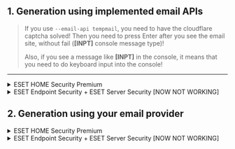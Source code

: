 ## 1. Generation using implemented email APIs
> If you use ```--email-api tempmail```, you need to have the cloudflare captcha solved!
> Then you need to press Enter after you see the email site, without fail (**[INPT]** console message type)!
>
> Also, if you see a message like **[INPT]** in the console, it means that you need to do keyboard input into the console!

---

<details>
  <summary>ESET HOME Security Premium</summary>
  
  1. Run main.py or executable file or use [MBCI](https://github.com/rzc0d3r/ESET-KeyGen/blob/main/wiki/MBCI-Inferface.md):
  ```
  python main.py --chrome --key
  ```
  ```
  ESET-KeyGen_v1.4.9.6_win64.exe --chrome --key
  ```
  > File name is unique for each version! Do not copy the above command. This is an example!

  2. Wait until you will see the account data
  > This information will also be written to a file named "Today date - ESET ACCOUNTS.txt"

  ![Windows](https://github.com/rzc0d3r/ESET-KeyGen/blob/main/img/key_run_win.png)
</details>

<details>
  <summary>ESET Endpoint Security + ESET Server Security [NOW NOT WORKING]</summary>
  
  1. Run main.py or executable file use [MBCI](https://github.com/rzc0d3r/ESET-KeyGen/blob/main/wiki/MBCI-Inferface.md):
  ```
  python main.py --chrome --business-key
  ```
  ```
  ESET-KeyGen_v1.4.9.6_win64.exe --chrome --business-key
  ```
  > File name is unique for each version! Do not copy the above command. This is an example!

  > It is also recommended to use ```developermail```, ```guerrillamail```, ```10minutemail``` email api to generate such accounts. So if you are unable to generate this account, try different variations of the email APIs!

  2. Wait until appears you will see *"Solve the captcha on the page manually!!!"*. Next, you will see a captcha with text input in the browser window created. You solve it and then just do nothing, the algorithm will do everything for you!

  3. Wait until you will see the account data
  > This information will also be written to a file named "Today date - ESET ACCOUNTS.txt"

  ![Windows](https://github.com/rzc0d3r/ESET-KeyGen/blob/main/img/business_key_run_win.png)
</details>

## 2. Generation using your email provider

<details>
  <summary>ESET HOME Security Premium</summary>
  
  1. Run main.py or executable file use [MBCI](https://github.com/rzc0d3r/ESET-KeyGen/blob/main/wiki/MBCI-Inferface.md):
  ```
  python main.py --chrome --key --custom-email-api
  ```
  ```
  ESET-KeyGen_v1.4.9.6_win64.exe --chrome --key --custom-email-api
  ```
  > File name is unique for each version! Do not copy the above command. This is an example!

  2. Then in the console you'll see *"Enter an email address you have access to"* and you'll need to enter a real existing email address that you can read incoming emails to. I suggest using a temporary email for this, such as [TempMail](https://temp-mail.org)
  > Then the algorithm will continue as in the first method

  3. After some time in the console you will see the message *"Enter the link to activate your account, it will come to the email address you provide"*, here you need to go to your email and find mail in inbox (you will have to wait)
    
     **FROM: info@product.eset.com**
     
     **SUBJECT: Account Confirmation**

     Then open that email and copy the link that is in the button (right click on the button, copy link address) and paste it into the console. If you have done everything correctly, the generation will complete successfully!

     ![Windows](https://github.com/rzc0d3r/ESET-KeyGen/blob/main/img/activated_href_esethome.png)

  4. Wait until appears you will see the license key 
  > This information will also be written to a file named "Today date - ESET KEYS.txt"

  ![Windows](https://github.com/rzc0d3r/ESET-KeyGen/blob/main/img/key_run_win_custom_email_api.png)
</details>

<details>
  <summary>ESET Endpoint Security + ESET Server Security [NOW NOT WORKING]</summary>
  
  1. Run main.py or executable file use [MBCI](https://github.com/rzc0d3r/ESET-KeyGen/blob/main/wiki/MBCI-Inferface.md):
  ```
  python main.py --chrome --business-key --custom-email-api
  ```
  ```
  ESET-KeyGen_v1.4.9.6_win64.exe --chrome --business-key --custom-email-api
  ```
  > File name is unique for each version! Do not copy the above command. This is an example!

  2. Then in the console you'll see *"Enter an email address you have access to"* and you'll need to enter a real existing email address that you can read incoming emails to. I suggest using a temporary email for this, such as [TempMail](https://temp-mail.org)
  > Then the algorithm will continue as in the first method

  3. Wait until appears you will see *"Solve the captcha on the page manually!!!"*. Next, you will see a captcha with text input in the browser window created. You solve it and then just do nothing, the algorithm will do everything for you!

  4. After some time in the console you will see the message *"Enter the link to activate your account, it will come to the email address you provide"*, here you need to go to your email and find mail in inbox (you will have to wait)

     **FROM: noreply@eba.eset.com**

     **SUBJECT: ESET BUSINESS ACCOUNT - Account activation**

     Then open that email and copy the link that is in the button (right click on the button, copy link address) and paste it into the console. If you have done everything correctly, the generation will complete successfully!

     ![Windows](https://github.com/rzc0d3r/ESET-KeyGen/blob/main/img/activated_href_business.png)

  5. Wait until appears you will see the license key 
  > This information will also be written to a file named "Today date - ESET KEYS.txt"

![Windows](https://github.com/rzc0d3r/ESET-KeyGen/blob/main/img/business_key_run_win_custom_email_api.png)
</details>
